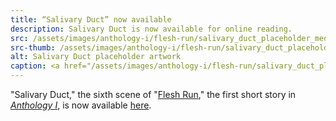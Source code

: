 ```yaml
---
title: “Salivary Duct” now available
description: Salivary Duct is now available for online reading.
src: /assets/images/anthology-i/flesh-run/salivary_duct_placeholder_med.jpg
src-thumb: /assets/images/anthology-i/flesh-run/salivary_duct_placeholder_small.jpg
alt: Salivary Duct placeholder artwork
caption: <a href="/assets/images/anthology-i/flesh-run/salivary_duct_placeholder.jpg" target="_blank">A.I. placeholder artwork</a> generated using <a href="https://creator.nightcafe.studio/creation/ZIytUYQA7l0KantwvFv7" target="_blank">NightCafe Stable Diffusion v1.5 ⧉</a> — <a href="https://creativecommons.org/publicdomain/zero/1.0/" target="_blank">CC0 1.0 ⧉</a>
---
```


"Salivary Duct," the sixth scene of "[Flesh Run](/anthology-i/flesh-run/)," the first short story in *[Anthology I](/anthology-i/)*, is now available [here](/anthology-i/flesh-run/salivary-duct/).